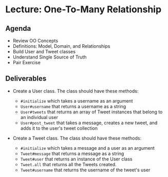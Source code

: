 # Lecture: One-To-Many Relationship

## Agenda
* Review OO Concepts
* Definitions: Model, Domain, and Relationships
* Build User and Tweet classes
* Understand Single Source of Truth
* Pair Exercise

## Deliverables
* Create a User class. The class should have these methods:
  * `#initialize` which takes a username as an argument
  * `User#username` that returns a username as a string
  * `User#tweets` that returns an array of Tweet instances that belong to an individual user
  * `User#post_tweet` that takes a message, creates a new tweet, and adds it to the user's tweet collection

* Create a Tweet class. The class should have these methods:
  * `#initialize` which takes a message and a user as an argument
  * `Tweet#message` that returns a message as a string
  * `Tweet#user` that returns an instance of the User class
  * `Tweet.all` that returns all the Tweets created.
  * `Tweet#username` that returns the username of the tweet's user
